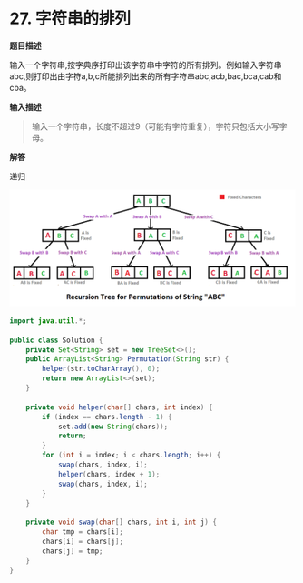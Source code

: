 # 27. 字符串的排列

**题目描述**

输入一个字符串,按字典序打印出该字符串中字符的所有排列。例如输入字符串abc,则打印出由字符a,b,c所能排列出来的所有字符串abc,acb,bac,bca,cab和cba。

**输入描述**

> 输入一个字符串，长度不超过9（可能有字符重复），字符只包括大小写字母。

**解答**

递归

![Image(6)](images/20190724084311317_7194.png)

```java
import java.util.*;

public class Solution {
    private Set<String> set = new TreeSet<>();
    public ArrayList<String> Permutation(String str) {
        helper(str.toCharArray(), 0);
        return new ArrayList<>(set);
    }

    private void helper(char[] chars, int index) {
        if (index == chars.length - 1) {
            set.add(new String(chars));
            return;
        }
        for (int i = index; i < chars.length; i++) {
            swap(chars, index, i);
            helper(chars, index + 1);
            swap(chars, index, i);
        }
    }

    private void swap(char[] chars, int i, int j) {
        char tmp = chars[i];
        chars[i] = chars[j];
        chars[j] = tmp;
    }
}
```